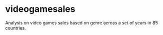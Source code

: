 # videogamesales
Analysis on video games sales based on genre across a set of years in 85 countries. 
